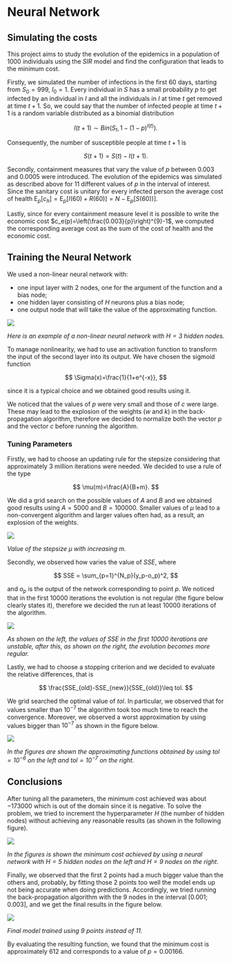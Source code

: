 # Neural Network

## Simulating the costs ##

This project aims to study the evolution of the epidemics in a population of $1000$ individuals using the $SIR$ model and find the configuration that leads to the minimum cost.

Firstly, we simulated the number of infections in the first $60$ days, starting from $S_0 = 999$, $I_0 = 1$. Every individual in $S$ has a small probability $p$ to get infected by an individual in $I$ and all the individuals in $I$ at time $t$ get removed at time $t + 1$. So, we could say that the number of infected people at time $t + 1$ is a random variable distributed as a binomial distribution

$$ I(t+1)\sim Bin(S_t, 1-(1-p)^{I(t)}). $$

Consequently, the number of susceptible people at time $t+1$ is

$$ S(t+1)=S(t)-I(t+1). $$

Secondly, containment measures that vary the value of $p$ between $0.003$ and $0.0005$ were introduced. The evolution of the epidemics was simulated as described above for $11$ different values of $p$ in the interval of interest. Since the sanitary cost is unitary for every infected person the average cost of health $\mathrm{E}_p[c_h]= \mathrm{E}_p[I(60)+R(60)]= N-\mathrm{E}_p[S(60))]$.

Lastly, since for every containment measure level it is possible to write the economic cost $c_e(p)=\left(\frac{0.003}{p}\right)^{9}-1$, we computed the corresponding average cost as the sum of the cost of health and the economic cost.

## Training the Neural Network ##

We used a non-linear neural network with:
 - one input layer with $2$ nodes, one for the argument of the function and a bias node;
 - one hidden layer consisting of $H$ neurons plus a bias node;
 - one output node that will take the value of the approximating function.

![](images/NN.png?raw=true)

*Here is an example of a non-linear neural network with $H=3$ hidden nodes.*

To manage nonlinearity, we had to use an activation function to transform the input of the second layer into its output. We have chosen the sigmoid function

$$ \Sigma(x)=\frac{1}{1+e^{-x}}, $$

since it is a typical choice and we obtained good results using it.

We noticed that the values of $p$ were very small and those of $c$ were large. These may lead to the explosion of the weights ($w$ and $k$) in the back-propagation algorithm, therefore we decided to normalize both the vector $p$ and the vector $c$ before running the algorithm.

### Tuning Parameters ###

Firstly, we had to choose an updating rule for the stepsize considering that approximately $3$ million iterations were needed. We decided to use a rule of the type

$$ \mu(m)=\frac{A}{B+m}. $$

We did a grid search on the possible values of $A$ and $B$ and we obtained good results using $A=5000$ and $B=100000$. Smaller values of $\mu$ lead to a non-convergent algorithm and larger values often had, as a result, an explosion of the weights. 

![](images/mu.png?raw=true)

*Value of the stepsize $\mu$ with increasing $m$.*

Secondly, we observed how varies the value of $SSE$, where

$$ SSE = \sum_{p=1}^{N_p}(y_p-o_p)^2, $$

and $o_p$ is the output of the network corresponding to point $p$. We noticed that in the first $10000$ iterations the evolution is not regular (the figure below clearly states it), therefore we decided the run at least $10000$ iterations of the algorithm.

![](images/SSE.png?raw=true)

*As shown on the left, the values of $SSE$ in the first $10000$ iterations are unstable, after this, as shown on the right, the evolution becomes more regular.*

Lastly, we had to choose a stopping criterion and we decided to evaluate the relative differences, that is

$$ \frac{SSE_{old}-SSE_{new}}{SSE_{old}}\leq tol. $$

We grid searched the optimal value of $tol$. In particular, we observed that for values smaller than $10^{-7}$ the algorithm took too much time to reach the convergence. Moreover, we observed a worst approximation by using values bigger than $10^{-7}$ as shown in the figure below.

![](images/11_3.png?raw=true)

*In the figures are shown the approximating functions obtained by using $tol = 10^{-6}$ on the left and $tol = 10^{-7}$ on the right.*

## Conclusions ##

After tuning all the parameters, the minimum cost achieved was about $-173000$ which is out of the domain since it is negative. To solve the problem, we tried to increment the hyperparameter $H$ (the number of hidden nodes) without achieving any reasonable results (as shown in the following figure).

![](images/11_H.png?raw=true)

*In the figures is shown the minimum cost achieved by using a neural network with $H=5$ hidden nodes on the left and $H=9$ nodes on the right.*

Finally, we observed that the first $2$ points had a much bigger value than the others and, probably, by fitting those $2$ points too well the model ends up not being accurate when doing predictions. Accordingly, we tried running the back-propagation algorithm with the $9$ nodes in the interval $[0.001;0.003]$, and we get the final results in the figure below. 

![](images/finale.png?raw=true)

*Final model trained using 9 points instead of 11.*

By evaluating the resulting function, we found that the minimum cost is approximately $612$ and corresponds to a value of $p=0.00166$.

